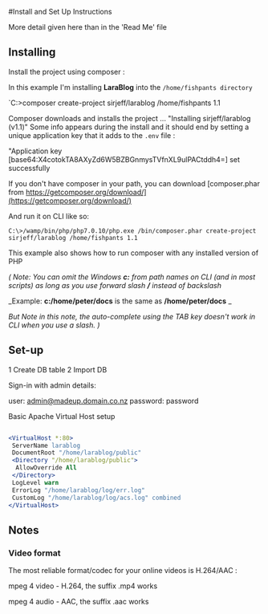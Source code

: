 #Install and Set Up Instructions

More detail given here than in the 'Read Me' file

## Installing

Install the project using composer :

In this example I'm installing **LaraBlog** into the `/home/fishpants directory`

`C:\>composer create-project sirjeff/larablog /home/fishpants 1.1

Composer downloads and installs the project ... "Installing sirjeff/larablog (v1.1)"
Some info appears during the install and it should end by setting a unique application key that it adds to the `.env` file :

"Application key [base64:X4cotokTA8AXyZd6W5BZBGnmysTVfnXL9ulPACtddh4=] set successfully

If you don't have composer in your path, you can download [composer.phar from https://getcomposer.org/download/](https://getcomposer.org/download/)

And run it on CLI like so:

`C:\>/wamp/bin/php/php7.0.10/php.exe /bin/composer.phar create-project sirjeff/larablog /home/fishpants 1.1`

This example also shows how to run composer with any installed version of PHP

_( Note: You can omit the Windows **c:** from path names on CLI (and in most scripts) as long as you use forward slash **/** instead of backslash_

_Example: **c:/home/peter/docs** is the same as **/home/peter/docs** _

_But Note in this note, the auto-complete using the TAB key doesn't work in CLI when you use a slash. )_




## Set-up

1 Create DB table
2 Import DB

Sign-in with admin details:

user: admin@madeup.domain.co.nz
password: password



Basic Apache Virtual Host setup

 ```apache
 
 <VirtualHost *:80>
  ServerName larablog
  DocumentRoot "/home/larablog/public"
  <Directory "/home/larablog/public">
   AllowOverride All
  </Directory>
  LogLevel warn
  ErrorLog "/home/larablog/log/err.log"
  CustomLog "/home/larablog/log/acs.log" combined
 </VirtualHost>

 ```
 
## Notes

### Video format

The most reliable format/codec for your online videos is H.264/AAC :

mpeg 4 video - H.264, the suffix .mp4 works 

mpeg 4 audio - AAC, the suffix .aac works

